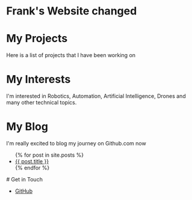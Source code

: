 # Frank's Website changed
# My Projects
Here is a list of projects that I have been working on
# My Interests
I'm interested in Robotics, Automation, Artificial Intelligence, Drones and many
other technical topics.
# My Blog
I'm really excited to blog my journey on Github.com now
<ul>
  {% for post in site.posts %}
    <li>
      <a href="{{ post.url }}">{{ post.title }}</a>
    </li>
  {% endfor %}
</ul>
# Get in Touch
<ul>
  <li>
    <a href="https://github.com/{{ site.github_username}}">GitHub</a>
  </li>
</ul>
